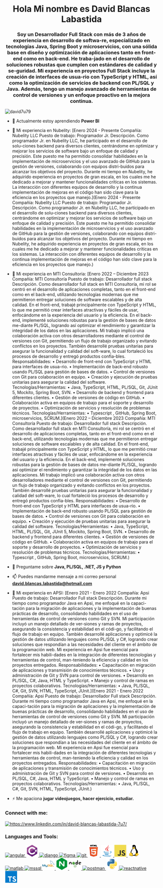 <h1 align="center">Hola Mi nombre es David Blancas Labastida</h1>
<h3 align="center">Soy un Desarrollador Full Stack con más de 3 años de experiencia en desarrollo de softwa-re, especializado en tecnologías Java, Spring Boot y microservicios, con una sólida base en diseño y optimización de aplicaciones tanto en front-end como en back-end. He traba-jado en el desarrollo de soluciones robustas que cumplen con estándares de calidad y se-guridad. Mi experiencia en proyectos Full Stack incluye la creación de interfaces de usua-rio con TypeScript y HTML, así como la optimización de servicios de backend con PL/SQL y Java. Además, tengo un manejo avanzado de herramientas de control de versiones y un enfoque proactivo en la mejora continua.</h3>

<p align="left"> <img src="https://komarev.com/ghpvc/?username=david7u79&label=Profile%20views&color=0e75b6&style=flat" alt="david7u79" /> </p>

- 🌱 Actualmente estoy aprendiendo **Power BI**

- 📄 Mi experiencia en Nubelity: [Enero 2024 - Presente Compañía: Nubelity LLC Puesto de trabajo: Programador Jr. Descripción. Como programador Jr. en Nubelity LLC, he participado en el desarrollo de solu-ciones backend para diversos clientes, centrándome en optimizar y mejorar los servicios de software bajo un enfoque de calidad y precisión. Este puesto me ha permitido consolidar habilidades en la implementación de microservicios y el uso avanzado de GitHub para la gestión de versiones, colaborando con equipos distri-buidos para alcanzar los objetivos del proyecto. Durante mi tiempo en Nubelity, he adquirido experiencia en proyectos de gran escala, en los cuales me he dedicado a mejorar y mantener funcionalidades críticas en los sistemas. La interacción con diferentes equipos de desarrollo y la continua implementación de mejoras en el código han sido clave para la eficiencia en los proyectos que manejo.](Enero 2024 - Presente Compañía: Nubelity LLC Puesto de trabajo: Programador Jr. Descripción. Como programador Jr. en Nubelity LLC, he participado en el desarrollo de solu-ciones backend para diversos clientes, centrándome en optimizar y mejorar los servicios de software bajo un enfoque de calidad y precisión. Este puesto me ha permitido consolidar habilidades en la implementación de microservicios y el uso avanzado de GitHub para la gestión de versiones, colaborando con equipos distri-buidos para alcanzar los objetivos del proyecto. Durante mi tiempo en Nubelity, he adquirido experiencia en proyectos de gran escala, en los cuales me he dedicado a mejorar y mantener funcionalidades críticas en los sistemas. La interacción con diferentes equipos de desarrollo y la continua implementación de mejoras en el código han sido clave para la eficiencia en los proyectos que manejo.)

- 📄 Mi experiencia en MTI Consultoria: [Enero 2022 – Diciembre 2023 Compañía: MTI Consultoría Puesto de trabajo: Desarrollador full stack Descripción. Como desarrollador full stack en MTI Consultoría, mi rol se centró en el desarrollo de aplicaciones completas, tanto en el front-end como en el back-end, utilizando tecnologías modernas que me permitieron entregar soluciones de software escalables y de alta calidad. En el front-end, trabajé principalmente con TypeScript y HTML, lo que me permitió crear interfaces atractivas y fáciles de usar, enfocándome en la experiencia del usuario y la eficiencia. En el back-end, implementé soluciones robustas para la gestión de bases de datos me-diante PL/SQL, logrando así optimizar el rendimiento y garantizar la integridad de los datos en las aplicaciones. Mi trabajo implicó una colaboración activa con otros desarrolladores mediante el control de versiones con Git, permitiendo un flujo de trabajo organizado y evitando conflictos en los proyectos. También desarrollé pruebas unitarias para asegurar la funcionalidad y calidad del soft-ware, lo cual fortaleció los procesos de desarrollo y entregó productos confia-bles. Responsabilidades: • Desarrollo de front-end con TypeScript y HTML para interfaces de usua-rio. • Implementación de back-end robusto usando PL/SQL para gestión de bases de datos. • Control de versiones con Git para colaboración en equipo. • Creación y ejecución de pruebas unitarias para asegurar la calidad del software. Tecnologías/Herramientas: • Java, TypeScript, HTML, PL/SQL, Git, JUnit 5, Mockito, Spring Boot, SVN. • Desarrollo de backend y frontend para diferentes clientes. • Gestión de versiones de código en GitHub. • Colaboración activa en equipos de trabajo para el soporte y desarrollo de proyectos. • Optimización de servicios y resolución de problemas técnicos. Tecnologías/Herramientas: • Typescript , GitHub, Spring Boot, microservicios, SCRUM.](Enero 2022 – Diciembre 2023 Compañía: MTI Consultoría Puesto de trabajo: Desarrollador full stack Descripción. Como desarrollador full stack en MTI Consultoría, mi rol se centró en el desarrollo de aplicaciones completas, tanto en el front-end como en el back-end, utilizando tecnologías modernas que me permitieron entregar soluciones de software escalables y de alta calidad. En el front-end, trabajé principalmente con TypeScript y HTML, lo que me permitió crear interfaces atractivas y fáciles de usar, enfocándome en la experiencia del usuario y la eficiencia. En el back-end, implementé soluciones robustas para la gestión de bases de datos me-diante PL/SQL, logrando así optimizar el rendimiento y garantizar la integridad de los datos en las aplicaciones. Mi trabajo implicó una colaboración activa con otros desarrolladores mediante el control de versiones con Git, permitiendo un flujo de trabajo organizado y evitando conflictos en los proyectos. También desarrollé pruebas unitarias para asegurar la funcionalidad y calidad del soft-ware, lo cual fortaleció los procesos de desarrollo y entregó productos confia-bles. Responsabilidades: • Desarrollo de front-end con TypeScript y HTML para interfaces de usua-rio. • Implementación de back-end robusto usando PL/SQL para gestión de bases de datos. • Control de versiones con Git para colaboración en equipo. • Creación y ejecución de pruebas unitarias para asegurar la calidad del software. Tecnologías/Herramientas: • Java, TypeScript, HTML, PL/SQL, Git, JUnit 5, Mockito, Spring Boot, SVN. • Desarrollo de backend y frontend para diferentes clientes. • Gestión de versiones de código en GitHub. • Colaboración activa en equipos de trabajo para el soporte y desarrollo de proyectos. • Optimización de servicios y resolución de problemas técnicos. Tecnologías/Herramientas: • Typescript , GitHub, Spring Boot, microservicios, SCRUM.)

- 💬 Preguntame sobre **Java, PL/SQL, .NET, JS y Python**

- 📫 Puedes mandarme mensaje a mi correo personal **david.blancas.labastida@hotmail.com**

- 📄 Mi experiencia en APSI: [Enero 2021 - Enero 2022 Compañía: Apsi Puesto de trabajo: Desarrollador Full stack Descripción. Durante mi tiempo como programador Java en Apsi, me enfoqué en la capaci-tación para la migración de aplicaciones y la implementación de buenas prácticas de desarrollo, consolidando habilidades en el uso de herramientas de control de versiones como Git y SVN. Mi participación incluyó un manejo detallado de ver-siones y ramas de proyectos, asegurando la consistencia y estabilidad en el códi-go, y facilitando el flujo de trabajo en equipo. También desarrollé aplicaciones y optimicé la gestión de datos utilizando lenguajes como PL/SQL y C#, logrando crear soluciones que respondían a las necesidades del cliente en el ámbito de la programación web. Mi experiencia en Apsi fue esencial para fortalecer mis habili-dades en la integración de diferentes tecnologías y herramientas de control, man-teniendo la eficiencia y calidad en los proyectos entregados. Responsabilidades: • Capacitación en migración de aplicaciones y transmisión de conocimientos técnicos. • Uso y administración de Git y SVN para control de versiones. • Desarrollo en PL/SQL, C#, Java, HTML y TypeScript. • Manejo y control de ramas en proyectos colaborativos. Tecnologías/Herramientas: • Java, PL/SQL, C#, Git, SVN, HTML, TypeScript, JUnit.](Enero 2021 - Enero 2022 Compañía: Apsi Puesto de trabajo: Desarrollador Full stack Descripción. Durante mi tiempo como programador Java en Apsi, me enfoqué en la capaci-tación para la migración de aplicaciones y la implementación de buenas prácticas de desarrollo, consolidando habilidades en el uso de herramientas de control de versiones como Git y SVN. Mi participación incluyó un manejo detallado de ver-siones y ramas de proyectos, asegurando la consistencia y estabilidad en el códi-go, y facilitando el flujo de trabajo en equipo. También desarrollé aplicaciones y optimicé la gestión de datos utilizando lenguajes como PL/SQL y C#, logrando crear soluciones que respondían a las necesidades del cliente en el ámbito de la programación web. Mi experiencia en Apsi fue esencial para fortalecer mis habili-dades en la integración de diferentes tecnologías y herramientas de control, man-teniendo la eficiencia y calidad en los proyectos entregados. Responsabilidades: • Capacitación en migración de aplicaciones y transmisión de conocimientos técnicos. • Uso y administración de Git y SVN para control de versiones. • Desarrollo en PL/SQL, C#, Java, HTML y TypeScript. • Manejo y control de ramas en proyectos colaborativos. Tecnologías/Herramientas: • Java, PL/SQL, C#, Git, SVN, HTML, TypeScript, JUnit.)

- ⚡ Me apaciona **jugar videojuegos, hacer ejercicio, estudiar.**

<h3 align="left">Connect with me:</h3>
<p align="left">
<a href="https://linkedin.com/in/https://www.linkedin.com/in/david-blancas-labastida-7u7/" target="blank"><img align="center" src="https://raw.githubusercontent.com/rahuldkjain/github-profile-readme-generator/master/src/images/icons/Social/linked-in-alt.svg" alt="https://www.linkedin.com/in/david-blancas-labastida-7u7/" height="30" width="40" /></a>
</p>

<h3 align="left">Languages and Tools:</h3>
<p align="left"> <a href="https://angular.io" target="_blank" rel="noreferrer"> <img src="https://angular.io/assets/images/logos/angular/angular.svg" alt="angular" width="40" height="40"/> </a> <a href="https://www.w3schools.com/cs/" target="_blank" rel="noreferrer"> <img src="https://raw.githubusercontent.com/devicons/devicon/master/icons/csharp/csharp-original.svg" alt="csharp" width="40" height="40"/> </a> <a href="https://www.djangoproject.com/" target="_blank" rel="noreferrer"> <img src="https://cdn.worldvectorlogo.com/logos/django.svg" alt="django" width="40" height="40"/> </a> <a href="https://www.figma.com/" target="_blank" rel="noreferrer"> <img src="https://www.vectorlogo.zone/logos/figma/figma-icon.svg" alt="figma" width="40" height="40"/> </a> <a href="https://git-scm.com/" target="_blank" rel="noreferrer"> <img src="https://www.vectorlogo.zone/logos/git-scm/git-scm-icon.svg" alt="git" width="40" height="40"/> </a> <a href="https://www.w3.org/html/" target="_blank" rel="noreferrer"> <img src="https://raw.githubusercontent.com/devicons/devicon/master/icons/html5/html5-original-wordmark.svg" alt="html5" width="40" height="40"/> </a> <a href="https://www.java.com" target="_blank" rel="noreferrer"> <img src="https://raw.githubusercontent.com/devicons/devicon/master/icons/java/java-original.svg" alt="java" width="40" height="40"/> </a> <a href="https://developer.mozilla.org/en-US/docs/Web/JavaScript" target="_blank" rel="noreferrer"> <img src="https://raw.githubusercontent.com/devicons/devicon/master/icons/javascript/javascript-original.svg" alt="javascript" width="40" height="40"/> </a> <a href="https://www.linux.org/" target="_blank" rel="noreferrer"> <img src="https://raw.githubusercontent.com/devicons/devicon/master/icons/linux/linux-original.svg" alt="linux" width="40" height="40"/> </a> <a href="https://www.mathworks.com/" target="_blank" rel="noreferrer"> <img src="https://upload.wikimedia.org/wikipedia/commons/2/21/Matlab_Logo.png" alt="matlab" width="40" height="40"/> </a> <a href="https://www.microsoft.com/en-us/sql-server" target="_blank" rel="noreferrer"> <img src="https://www.svgrepo.com/show/303229/microsoft-sql-server-logo.svg" alt="mssql" width="40" height="40"/> </a> <a href="https://www.mysql.com/" target="_blank" rel="noreferrer"> <img src="https://raw.githubusercontent.com/devicons/devicon/master/icons/mysql/mysql-original-wordmark.svg" alt="mysql" width="40" height="40"/> </a> <a href="https://www.nginx.com" target="_blank" rel="noreferrer"> <img src="https://raw.githubusercontent.com/devicons/devicon/master/icons/nginx/nginx-original.svg" alt="nginx" width="40" height="40"/> </a> <a href="https://nodejs.org" target="_blank" rel="noreferrer"> <img src="https://raw.githubusercontent.com/devicons/devicon/master/icons/nodejs/nodejs-original-wordmark.svg" alt="nodejs" width="40" height="40"/> </a> <a href="https://postman.com" target="_blank" rel="noreferrer"> <img src="https://www.vectorlogo.zone/logos/getpostman/getpostman-icon.svg" alt="postman" width="40" height="40"/> </a> <a href="https://www.python.org" target="_blank" rel="noreferrer"> <img src="https://raw.githubusercontent.com/devicons/devicon/master/icons/python/python-original.svg" alt="python" width="40" height="40"/> </a> <a href="https://reactnative.dev/" target="_blank" rel="noreferrer"> <img src="https://reactnative.dev/img/header_logo.svg" alt="reactnative" width="40" height="40"/> </a> <a href="https://www.typescriptlang.org/" target="_blank" rel="noreferrer"> <img src="https://raw.githubusercontent.com/devicons/devicon/master/icons/typescript/typescript-original.svg" alt="typescript" width="40" height="40"/> </a> </p>

